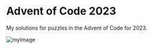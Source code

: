 # Advent of Code 2023

My solutions for puzzles in the Advent of Code for 2023. 


![myImage]([https://images-wixmp-ed30a86b8c4ca887773594c2.wixmp.com/f/c83c004e-1370-4756-88e5-4071de797088/deavizl-1897a3ea-af30-4cd9-8cc8-ada2cad8cf12.gif](https://images-wixmp-ed30a86b8c4ca887773594c2.wixmp.com/f/c83c004e-1370-4756-88e5-4071de797088/deavizl-1897a3ea-af30-4cd9-8cc8-ada2cad8cf12.gif?token=eyJ0eXAiOiJKV1QiLCJhbGciOiJIUzI1NiJ9.eyJzdWIiOiJ1cm46YXBwOjdlMGQxODg5ODIyNjQzNzNhNWYwZDQxNWVhMGQyNmUwIiwiaXNzIjoidXJuOmFwcDo3ZTBkMTg4OTgyMjY0MzczYTVmMGQ0MTVlYTBkMjZlMCIsIm9iaiI6W1t7InBhdGgiOiJcL2ZcL2M4M2MwMDRlLTEzNzAtNDc1Ni04OGU1LTQwNzFkZTc5NzA4OFwvZGVhdml6bC0xODk3YTNlYS1hZjMwLTRjZDktOGNjOC1hZGEyY2FkOGNmMTIuZ2lmIn1dXSwiYXVkIjpbInVybjpzZXJ2aWNlOmZpbGUuZG93bmxvYWQiXX0.QtXqiYQF5X714DGNLvwS4WFjiaPD6JNRkzJzedBUT1A)https://images-wixmp-ed30a86b8c4ca887773594c2.wixmp.com/f/c83c004e-1370-4756-88e5-4071de797088/deavizl-1897a3ea-af30-4cd9-8cc8-ada2cad8cf12.gif)
